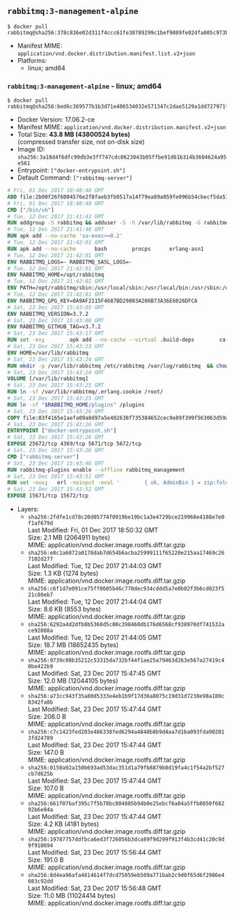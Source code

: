 ## `rabbitmq:3-management-alpine`

```console
$ docker pull rabbitmq@sha256:378c836e02d311f4ccc61fe38789299c1bef9089fe02dfa005c973b08c81f1f7
```

-	Manifest MIME: `application/vnd.docker.distribution.manifest.list.v2+json`
-	Platforms:
	-	linux; amd64

### `rabbitmq:3-management-alpine` - linux; amd64

```console
$ docker pull rabbitmq@sha256:bed6c369577b1b3d71e406534032e571347c2dae5129a1dd727971fd1ef35667
```

-	Docker Version: 17.06.2-ce
-	Manifest MIME: `application/vnd.docker.distribution.manifest.v2+json`
-	Total Size: **43.8 MB (43800524 bytes)**  
	(compressed transfer size, not on-disk size)
-	Image ID: `sha256:3a18d4f6dfc99db3e3ff747cdc0623043b05ffbe91d61b314b3604624a95e561`
-	Entrypoint: `["docker-entrypoint.sh"]`
-	Default Command: `["rabbitmq-server"]`

```dockerfile
# Fri, 01 Dec 2017 18:48:48 GMT
ADD file:2b00f26f6004576e2f8faeb3fb0517a14f79ea89a059fe096b54cbecf5da512e in / 
# Fri, 01 Dec 2017 18:48:48 GMT
CMD ["/bin/sh"]
# Tue, 12 Dec 2017 21:41:43 GMT
RUN addgroup -S rabbitmq && adduser -S -h /var/lib/rabbitmq -G rabbitmq rabbitmq
# Tue, 12 Dec 2017 21:41:46 GMT
RUN apk add --no-cache 'su-exec>=0.2'
# Tue, 12 Dec 2017 21:42:01 GMT
RUN apk add --no-cache 		bash 		procps 		erlang-asn1 		erlang-hipe 		erlang-crypto 		erlang-eldap 		erlang-inets 		erlang-mnesia 		erlang 		erlang-os-mon 		erlang-public-key 		erlang-sasl 		erlang-ssl 		erlang-syntax-tools 		erlang-xmerl
# Tue, 12 Dec 2017 21:42:01 GMT
ENV RABBITMQ_LOGS=- RABBITMQ_SASL_LOGS=-
# Tue, 12 Dec 2017 21:42:01 GMT
ENV RABBITMQ_HOME=/opt/rabbitmq
# Tue, 12 Dec 2017 21:42:01 GMT
ENV PATH=/opt/rabbitmq/sbin:/usr/local/sbin:/usr/local/bin:/usr/sbin:/usr/bin:/sbin:/bin
# Tue, 12 Dec 2017 21:42:01 GMT
ENV RABBITMQ_GPG_KEY=0A9AF2115F4687BD29803A206B73A36E6026DFCA
# Sat, 23 Dec 2017 15:43:05 GMT
ENV RABBITMQ_VERSION=3.7.2
# Sat, 23 Dec 2017 15:43:06 GMT
ENV RABBITMQ_GITHUB_TAG=v3.7.2
# Sat, 23 Dec 2017 15:43:17 GMT
RUN set -ex; 		apk add --no-cache --virtual .build-deps 		ca-certificates 		gnupg 		libressl 		xz 	; 		wget -O rabbitmq-server.tar.xz.asc "https://github.com/rabbitmq/rabbitmq-server/releases/download/$RABBITMQ_GITHUB_TAG/rabbitmq-server-generic-unix-${RABBITMQ_VERSION}.tar.xz.asc"; 	wget -O rabbitmq-server.tar.xz     "https://github.com/rabbitmq/rabbitmq-server/releases/download/$RABBITMQ_GITHUB_TAG/rabbitmq-server-generic-unix-${RABBITMQ_VERSION}.tar.xz"; 		export GNUPGHOME="$(mktemp -d)"; 	gpg --keyserver ha.pool.sks-keyservers.net --recv-keys "$RABBITMQ_GPG_KEY"; 	gpg --batch --verify rabbitmq-server.tar.xz.asc rabbitmq-server.tar.xz; 	rm -rf "$GNUPGHOME"; 		mkdir -p "$RABBITMQ_HOME"; 	tar 		--extract 		--verbose 		--file rabbitmq-server.tar.xz 		--directory "$RABBITMQ_HOME" 		--strip-components 1 	; 	rm -f rabbitmq-server.tar.xz*; 		grep -qE '^SYS_PREFIX=\$\{RABBITMQ_HOME\}$' "$RABBITMQ_HOME/sbin/rabbitmq-defaults"; 	sed -ri 's!^(SYS_PREFIX=).*$!\1!g' "$RABBITMQ_HOME/sbin/rabbitmq-defaults"; 	grep -qE '^SYS_PREFIX=$' "$RABBITMQ_HOME/sbin/rabbitmq-defaults"; 		apk del .build-deps
# Sat, 23 Dec 2017 15:43:23 GMT
ENV HOME=/var/lib/rabbitmq
# Sat, 23 Dec 2017 15:43:24 GMT
RUN mkdir -p /var/lib/rabbitmq /etc/rabbitmq /var/log/rabbitmq 	&& chown -R rabbitmq:rabbitmq /var/lib/rabbitmq /etc/rabbitmq /var/log/rabbitmq 	&& chmod -R 777 /var/lib/rabbitmq /etc/rabbitmq /var/log/rabbitmq
# Sat, 23 Dec 2017 15:43:24 GMT
VOLUME [/var/lib/rabbitmq]
# Sat, 23 Dec 2017 15:43:25 GMT
RUN ln -sf /var/lib/rabbitmq/.erlang.cookie /root/
# Sat, 23 Dec 2017 15:43:25 GMT
RUN ln -sf "$RABBITMQ_HOME/plugins" /plugins
# Sat, 23 Dec 2017 15:43:26 GMT
COPY file:03f4165e1aefa09a8d97a5e402638f735384652cec9e89f399f563063d59ab58 in /usr/local/bin/ 
# Sat, 23 Dec 2017 15:43:26 GMT
ENTRYPOINT ["docker-entrypoint.sh"]
# Sat, 23 Dec 2017 15:43:26 GMT
EXPOSE 25672/tcp 4369/tcp 5671/tcp 5672/tcp
# Sat, 23 Dec 2017 15:43:26 GMT
CMD ["rabbitmq-server"]
# Sat, 23 Dec 2017 15:43:46 GMT
RUN rabbitmq-plugins enable --offline rabbitmq_management
# Sat, 23 Dec 2017 15:43:51 GMT
RUN set -eux; 	erl -noinput -eval ' 		{ ok, AdminBin } = zip:foldl(fun(FileInArchive, GetInfo, GetBin, Acc) -> 			case Acc of 				"" -> 					case lists:suffix("/rabbitmqadmin", FileInArchive) of 						true -> GetBin(); 						false -> Acc 					end; 				_ -> Acc 			end 		end, "", init:get_plain_arguments()), 		io:format("~s", [ AdminBin ]), 		init:stop(). 	' -- /plugins/rabbitmq_management-*.ez > /usr/local/bin/rabbitmqadmin; 	[ -s /usr/local/bin/rabbitmqadmin ]; 	chmod +x /usr/local/bin/rabbitmqadmin; 	apk add --no-cache python; 	rabbitmqadmin --version
# Sat, 23 Dec 2017 15:43:52 GMT
EXPOSE 15671/tcp 15672/tcp
```

-	Layers:
	-	`sha256:2fdfe1cd78c20d05774f0919be19bc1a3e4729bce219968e4188e7e0f1af679d`  
		Last Modified: Fri, 01 Dec 2017 18:50:32 GMT  
		Size: 2.1 MB (2064911 bytes)  
		MIME: application/vnd.docker.image.rootfs.diff.tar.gzip
	-	`sha256:e8c1a6072a0178dab7d654b6acba25999111f65220e215aa17469c267102d277`  
		Last Modified: Tue, 12 Dec 2017 21:44:03 GMT  
		Size: 1.3 KB (1274 bytes)  
		MIME: application/vnd.docker.image.rootfs.diff.tar.gzip
	-	`sha256:c6f1d7e091ce75ff0605b46c770dec934cddd5a7e0b02f3b6cd023f521c80eb7`  
		Last Modified: Tue, 12 Dec 2017 21:44:04 GMT  
		Size: 8.6 KB (8553 bytes)  
		MIME: application/vnd.docker.image.rootfs.diff.tar.gzip
	-	`sha256:6292a4d2dfb8b5360d5c00c398460db176d6568cf938970df741532ace92088a`  
		Last Modified: Tue, 12 Dec 2017 21:44:05 GMT  
		Size: 18.7 MB (18652435 bytes)  
		MIME: application/vnd.docker.image.rootfs.diff.tar.gzip
	-	`sha256:9739c08b35212c53315da732bf44f1ae25a79463d263e567a27419c40be422b9`  
		Last Modified: Sat, 23 Dec 2017 15:47:45 GMT  
		Size: 12.0 MB (12044105 bytes)  
		MIME: application/vnd.docker.image.rootfs.diff.tar.gzip
	-	`sha256:a73cc943f35a80d5333e4eb1b9f17d36a8075c19d31d7238e98a180c8342fa8b`  
		Last Modified: Sat, 23 Dec 2017 15:47:44 GMT  
		Size: 206.0 B  
		MIME: application/vnd.docker.image.rootfs.diff.tar.gzip
	-	`sha256:c7c1423fed203e486338fed6294a4840b8b9d4aa7d1ba093fda902013fd24789`  
		Last Modified: Sat, 23 Dec 2017 15:47:44 GMT  
		Size: 147.0 B  
		MIME: application/vnd.docker.image.rootfs.diff.tar.gzip
	-	`sha256:0150a92a150b693ad53dac351d1a79fb8879b0d19fa4c1f54a2bf527cb7d625b`  
		Last Modified: Sat, 23 Dec 2017 15:47:44 GMT  
		Size: 107.0 B  
		MIME: application/vnd.docker.image.rootfs.diff.tar.gzip
	-	`sha256:661f07baf395c7f5b78bc804885b94b0e25ebcf6a04a5ffb8050f68292b6e84a`  
		Last Modified: Sat, 23 Dec 2017 15:47:44 GMT  
		Size: 4.2 KB (4181 bytes)  
		MIME: application/vnd.docker.image.rootfs.diff.tar.gzip
	-	`sha256:19787757ddfbca6ed3f726056b3dca89f9d299f913f4b3cd41c20c9d9f910694`  
		Last Modified: Sat, 23 Dec 2017 15:56:44 GMT  
		Size: 191.0 B  
		MIME: application/vnd.docker.image.rootfs.diff.tar.gzip
	-	`sha256:8d4ea96afa4814614f7dcd75059eb509a771bab2c9d0f65d6f2986e4083c92dd`  
		Last Modified: Sat, 23 Dec 2017 15:56:48 GMT  
		Size: 11.0 MB (11024414 bytes)  
		MIME: application/vnd.docker.image.rootfs.diff.tar.gzip
